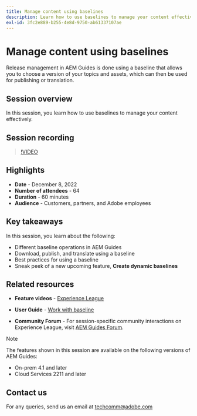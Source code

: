 ```yaml
---
title: Manage content using baselines
description: Learn how to use baselines to manage your content effectively.
exl-id: 3fc2e889-b255-4e8d-9750-ab61337107ae
---
```

# Manage content using baselines

Release management in AEM Guides is done using a baseline that allows you to choose a version of your topics and assets, which can then be used for publishing or translation.

## Session overview

In this session, you learn how to use baselines to manage your content effectively.

## Session recording

>[!VIDEO](https://video.tv.adobe.com/v/3414172/version-management-release-management-baseline?quality=12&learn=on)

## Highlights

- **Date** - December 8, 2022 
- **Number of attendees** - 64
- **Duration** - 60 minutes
- **Audience** - Customers, partners, and Adobe employees

## Key takeaways

In this session, you learn about the following:

- Different baseline operations in AEM Guides
- Download, publish, and translate using a baseline
- Best practices for using a baseline
- Sneak peek of a new upcoming feature, **Create dynamic baselines**
 
## Related resources 

- **Feature videos** -  [Experience League](https://experienceleague.adobe.com/docs/experience-manager-guides-learn/videos/advanced-user-guide/overview.html?lang=en) 
 
- **User Guide** - [Work with baseline](https://help.adobe.com/en_US/xml-documentation-for-adobe-experience-manager/index.html#t=DXML-master-map%2Fgenerate-output-use-baseline-for-publishing.html)
 
- **Community Forum** - For session-specific community interactions on Experience League, visit [AEM Guides Forum](https://experienceleaguecommunities.adobe.com/t5/experience-manager-guides/bd-p/xml-documentation-discussions).
 
>[!NOTE]
>
>The features shown in this session are available on the following versions of AEM Guides:
>
> - On-prem 4.1 and later
> - Cloud Services 2211 and later

## Contact us

For any queries, send us an email at <techcomm@adobe.com>
